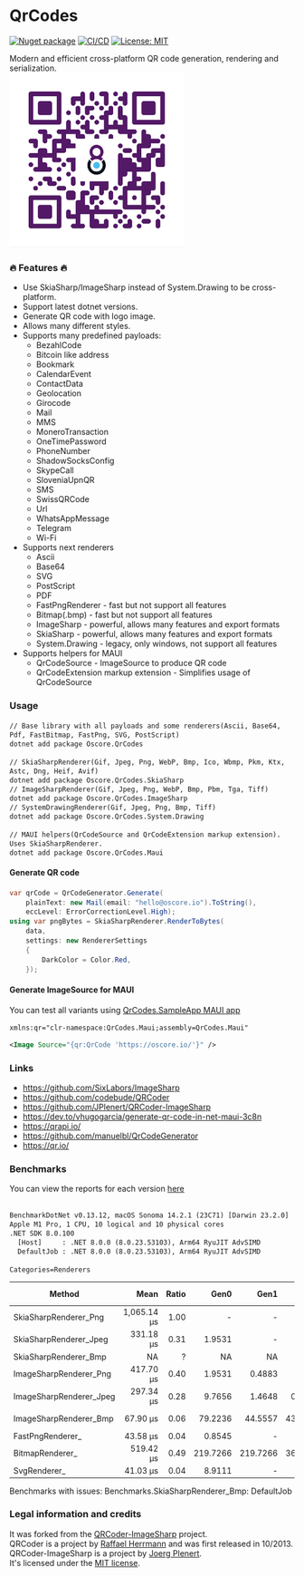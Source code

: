 # QrCodes

[![Nuget package](https://img.shields.io/nuget/vpre/Oscore.QrCodes.Maui)](https://www.nuget.org/packages/Oscore.QrCodes.Maui/)
[![CI/CD](https://github.com/oscoreio/QrCodes/actions/workflows/dotnet.yml/badge.svg?branch=main)](https://github.com/oscoreio/QrCodes/actions/workflows/dotnet.yml)
[![License: MIT](https://img.shields.io/github/license/oscoreio/QrCodes)](https://github.com/oscoreio/QrCodes/blob/main/LICENSE)

Modern and efficient cross-platform QR code generation, rendering and serialization.  
![qr](assets/qr.png)

### 🔥 Features 🔥
- Use SkiaSharp/ImageSharp instead of System.Drawing to be cross-platform.
- Support latest dotnet versions.
- Generate QR code with logo image.
- Allows many different styles.
- Supports many predefined payloads:
  - BezahlCode
  - Bitcoin like address
  - Bookmark
  - CalendarEvent
  - ContactData
  - Geolocation
  - Girocode
  - Mail
  - MMS
  - MoneroTransaction
  - OneTimePassword
  - PhoneNumber
  - ShadowSocksConfig
  - SkypeCall
  - SloveniaUpnQR
  - SMS
  - SwissQRCode
  - Url
  - WhatsAppMessage
  - Telegram
  - Wi-Fi
- Supports next renderers
  - Ascii
  - Base64
  - SVG
  - PostScript
  - PDF
  - FastPngRenderer - fast but not support all features
  - Bitmap(.bmp) - fast but not support all features
  - ImageSharp - powerful, allows many features and export formats
  - SkiaSharp - powerful, allows many features and export formats
  - System.Drawing - legacy, only windows, not support all features
- Supports helpers for MAUI
  - QrCodeSource - ImageSource to produce QR code
  - QrCodeExtension markup extension - Simplifies usage of QrCodeSource

### Usage
```
// Base library with all payloads and some renderers(Ascii, Base64, Pdf, FastBitmap, FastPng, SVG, PostScript)
dotnet add package Oscore.QrCodes

// SkiaSharpRenderer(Gif, Jpeg, Png, WebP, Bmp, Ico, Wbmp, Pkm, Ktx, Astc, Dng, Heif, Avif)
dotnet add package Oscore.QrCodes.SkiaSharp
// ImageSharpRenderer(Gif, Jpeg, Png, WebP, Bmp, Pbm, Tga, Tiff)
dotnet add package Oscore.QrCodes.ImageSharp
// SystemDrawingRenderer(Gif, Jpeg, Png, Bmp, Tiff)
dotnet add package Oscore.QrCodes.System.Drawing

// MAUI helpers(QrCodeSource and QrCodeExtension markup extension). Uses SkiaSharpRenderer.
dotnet add package Oscore.QrCodes.Maui
```

#### Generate QR code
```csharp
var qrCode = QrCodeGenerator.Generate(
    plainText: new Mail(email: "hello@oscore.io").ToString(),
    eccLevel: ErrorCorrectionLevel.High);
using var pngBytes = SkiaSharpRenderer.RenderToBytes(
    data,
    settings: new RendererSettings
    {
        DarkColor = Color.Red,
    });
```

#### Generate ImageSource for MAUI
You can test all variants using [QrCodes.SampleApp MAUI app](sample)
```
xmlns:qr="clr-namespace:QrCodes.Maui;assembly=QrCodes.Maui"
```
```xml
<Image Source="{qr:QrCode 'https://oscore.io/'}" />
```

### Links
- https://github.com/SixLabors/ImageSharp
- https://github.com/codebude/QRCoder
- https://github.com/JPlenert/QRCoder-ImageSharp
- https://dev.to/vhugogarcia/generate-qr-code-in-net-maui-3c8n
- https://qrapi.io/
- https://github.com/manuelbl/QrCodeGenerator
- https://qr.io/

### Benchmarks
You can view the reports for each version [here](benchmarks)

<!--BENCHMARKS_START-->
```

BenchmarkDotNet v0.13.12, macOS Sonoma 14.2.1 (23C71) [Darwin 23.2.0]
Apple M1 Pro, 1 CPU, 10 logical and 10 physical cores
.NET SDK 8.0.100
  [Host]     : .NET 8.0.0 (8.0.23.53103), Arm64 RyuJIT AdvSIMD
  DefaultJob : .NET 8.0.0 (8.0.23.53103), Arm64 RyuJIT AdvSIMD

Categories=Renderers  

```
| Method                  | Mean        | Ratio | Gen0     | Gen1     | Gen2    | Allocated | Alloc Ratio |
|------------------------ |------------:|------:|---------:|---------:|--------:|----------:|------------:|
| SkiaSharpRenderer_Png   | 1,065.14 μs |  1.00 |        - |        - |       - |   1.52 KB |        1.00 |
| SkiaSharpRenderer_Jpeg  |   331.18 μs |  0.31 |   1.9531 |        - |       - |  13.23 KB |        8.72 |
| SkiaSharpRenderer_Bmp   |          NA |     ? |       NA |       NA |      NA |        NA |           ? |
| ImageSharpRenderer_Png  |   417.70 μs |  0.40 |   1.9531 |   0.4883 |       - |   48.1 KB |       31.71 |
| ImageSharpRenderer_Jpeg |   297.34 μs |  0.28 |   9.7656 |   1.4648 |  0.4883 |  57.02 KB |       37.60 |
| ImageSharpRenderer_Bmp  |    67.90 μs |  0.06 |  79.2236 |  44.5557 | 43.3350 | 363.08 KB |      239.40 |
| FastPngRenderer_        |    43.58 μs |  0.04 |   0.8545 |        - |       - |   5.39 KB |        3.56 |
| BitmapRenderer_         |   519.42 μs |  0.49 | 219.7266 | 219.7266 | 36.1328 | 368.75 KB |      243.15 |
| SvgRenderer_            |    41.03 μs |  0.04 |   8.9111 |        - |       - |  54.95 KB |       36.23 |

Benchmarks with issues:
  Benchmarks.SkiaSharpRenderer_Bmp: DefaultJob

<!--BENCHMARKS_END-->

### Legal information and credits

It was forked from the [QRCoder-ImageSharp](https://github.com/JPlenert/QRCoder-ImageSharp) project.  
QRCoder is a project by [Raffael Herrmann](https://raffaelherrmann.de) and was first released in 10/2013.  
QRCoder-ImageSharp is a project by [Joerg Plenert](https://plenert.net).  
It's licensed under the [MIT license](https://github.com/JPlenert/QRCoder.ImageSharp/blob/master/license.txt).